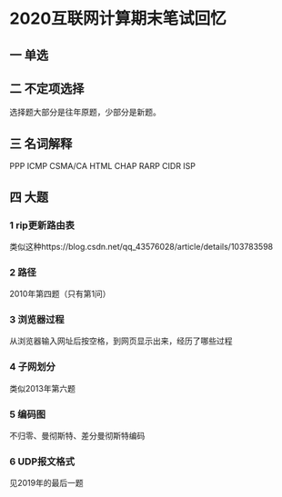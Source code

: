 # 2020互联网计算期末笔试回忆

## 一 单选

## 二 不定项选择

选择题大部分是往年原题，少部分是新题。

## 三 名词解释

PPP
ICMP
CSMA/CA
HTML
CHAP
RARP
CIDR
ISP

## 四 大题

### 1 rip更新路由表

类似这种https://blog.csdn.net/qq_43576028/article/details/103783598

### 2 路径

2010年第四题（只有第1问）

### 3 浏览器过程

从浏览器输入网址后按空格，到网页显示出来，经历了哪些过程

### 4 子网划分

类似2013年第六题

### 5 编码图

不归零、曼彻斯特、差分曼彻斯特编码

### 6 UDP报文格式

见2019年的最后一题